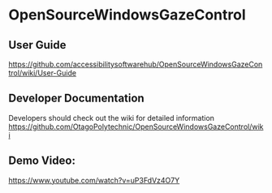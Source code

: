 # OpenSourceWindowsGazeControl

## User Guide
https://github.com/accessibilitysoftwarehub/OpenSourceWindowsGazeControl/wiki/User-Guide

## Developer Documentation
Developers should check out the wiki for detailed information https://github.com/OtagoPolytechnic/OpenSourceWindowsGazeControl/wiki

## Demo Video:

https://www.youtube.com/watch?v=uP3FdVz4O7Y